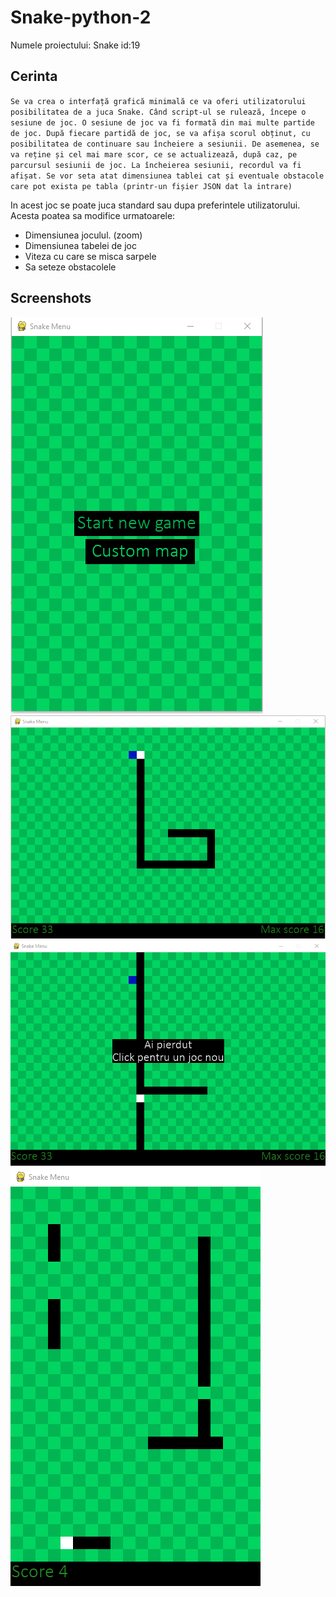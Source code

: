 # Snake-python-2
Numele proiectului: Snake
id:19
## Cerinta
`Se va crea o interfață grafică minimală ce va oferi utilizatorului posibilitatea de a juca
Snake. Când script-ul se rulează, începe o sesiune de joc. O sesiune de joc va fi
formată din mai multe partide de joc.
După fiecare partidă de joc, se va afișa scorul obținut, cu posibilitatea de continuare sau
încheiere a sesiunii.
De asemenea, se va reține și cel mai mare scor, ce se actualizează, după caz, pe
parcursul sesiunii de joc. La încheierea sesiunii, recordul va fi afișat.
Se vor seta atat dimensiunea tablei cat și eventuale obstacole care pot exista pe tabla
(printr-un fișier JSON dat la intrare)`

In acest joc se poate juca standard sau dupa preferintele utilizatorului.
Acesta poatea sa modifice urmatoarele:
- Dimensiunea joculul. (zoom)
- Dimensiunea tabelei de joc
- Viteza cu care se misca sarpele
- Sa seteze obstacolele 


## Screenshots

![Example screenshot](./img/menu.png)
![Example screenshot](./img/game1.png)
![Example screenshot](./img/game2.png)
![Example screenshot](./img/game3.png)
